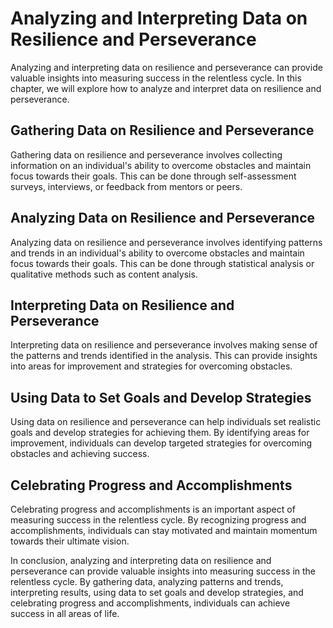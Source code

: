Analyzing and Interpreting Data on Resilience and Perseverance
====================================================================================================================

Analyzing and interpreting data on resilience and perseverance can provide valuable insights into measuring success in the relentless cycle. In this chapter, we will explore how to analyze and interpret data on resilience and perseverance.

Gathering Data on Resilience and Perseverance
---------------------------------------------

Gathering data on resilience and perseverance involves collecting information on an individual's ability to overcome obstacles and maintain focus towards their goals. This can be done through self-assessment surveys, interviews, or feedback from mentors or peers.

Analyzing Data on Resilience and Perseverance
---------------------------------------------

Analyzing data on resilience and perseverance involves identifying patterns and trends in an individual's ability to overcome obstacles and maintain focus towards their goals. This can be done through statistical analysis or qualitative methods such as content analysis.

Interpreting Data on Resilience and Perseverance
------------------------------------------------

Interpreting data on resilience and perseverance involves making sense of the patterns and trends identified in the analysis. This can provide insights into areas for improvement and strategies for overcoming obstacles.

Using Data to Set Goals and Develop Strategies
----------------------------------------------

Using data on resilience and perseverance can help individuals set realistic goals and develop strategies for achieving them. By identifying areas for improvement, individuals can develop targeted strategies for overcoming obstacles and achieving success.

Celebrating Progress and Accomplishments
----------------------------------------

Celebrating progress and accomplishments is an important aspect of measuring success in the relentless cycle. By recognizing progress and accomplishments, individuals can stay motivated and maintain momentum towards their ultimate vision.

In conclusion, analyzing and interpreting data on resilience and perseverance can provide valuable insights into measuring success in the relentless cycle. By gathering data, analyzing patterns and trends, interpreting results, using data to set goals and develop strategies, and celebrating progress and accomplishments, individuals can achieve success in all areas of life.
